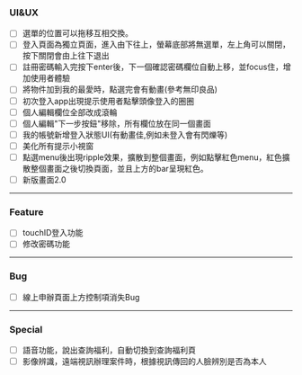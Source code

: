 ### UI&UX
- [ ] 選單的位置可以拖移互相交換。
- [ ] 登入頁面為獨立頁面，進入由下往上，螢幕底部將無選單，左上角可以關閉，按下關閉會由上往下退出
- [ ] 註冊密碼輸入完按下enter後，下一個確認密碼欄位自動上移，並focus住，增加使用者體驗
- [ ] 將物件加到我的最愛時，點選完會有動畫(參考無印良品)
- [ ] 初次登入app出現提示使用者點擊頭像登入的圈圈
- [ ] 個人編輯欄位全部改成滾輪
- [ ] 個人編輯"下一步按鈕"移除，所有欄位放在同一個畫面
- [ ] 我的帳號新增登入狀態UI(有動畫佳,例如未登入會有閃爍等)
- [ ] 美化所有提示小視窗
- [ ] 點選menu後出現ripple效果，擴散到整個畫面，例如點擊紅色menu，紅色擴散整個畫面之後切換頁面，並且上方的bar呈現紅色。
- [ ] 新版畫面2.0
---
### Feature
- [ ] touchID登入功能
- [ ] 修改密碼功能
---
### Bug
- [ ] 線上申辦頁面上方控制項消失Bug
---
### Special
- [ ] 語音功能，說出查詢福利，自動切換到查詢福利頁
- [ ] 影像辨識，遠端視訊辦理案件時，根據視訊傳回的人臉辨別是否為本人

